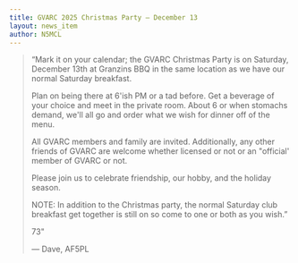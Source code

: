```yaml
---
title: GVARC 2025 Christmas Party – December 13
layout: news_item
author: N5MCL
---
```


> “Mark it on your calendar; the GVARC Christmas Party is on Saturday, December 13th at Granzins BBQ in the same location as we have our normal Saturday breakfast. 
>
> Plan on being there at 6'ish PM or a tad before. Get a beverage of your choice and meet in the private room. About 6 or when stomachs demand, we'll all go and order what we wish for dinner off of the menu.
>
> All GVARC members and family are invited.  Additionally, any other friends of GVARC are welcome whether licensed or not or an "official' member of GVARC or not.
>
> Please join us to celebrate friendship, our hobby, and the holiday season.
>
> NOTE: In addition to the Christmas party, the normal Saturday club breakfast get together is still on so come to one or both as you wish.”  
>
> 73"
>
> — Dave, AF5PL
